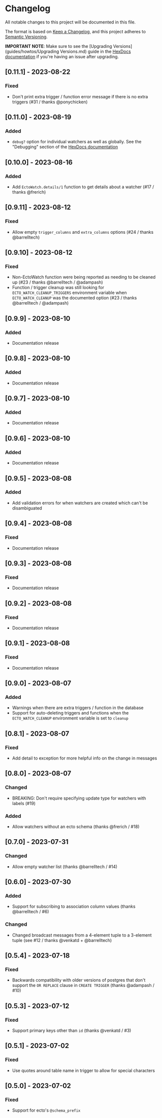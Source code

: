 # Changelog

All notable changes to this project will be documented in this file.

The format is based on [Keep a Changelog](https://keepachangelog.com/en/1.1.0/),
and this project adheres to [Semantic Versioning](https://semver.org/spec/v2.0.0.html).

**IMPORTANT NOTE**: Make sure to see the [Upgrading Versions](guides/howtos/Upgrading Versions.md) guide in the [HexDocs documentation](https://hexdocs.pm/ecto_watch) if you're having an issue after upgrading.

## [0.11.1] - 2023-08-22

### Fixed

- Don't print extra trigger / function error message if there is no extra triggers (#31 / thanks @ponychicken)

## [0.11.0] - 2023-08-19

### Added

- `debug?` option for individual watchers as well as globally.  See the "Debugging" section of the [HexDocs documentation](https://hexdocs.pm/ecto_watch)

## [0.10.0] - 2023-08-16

### Added

- Add `EctoWatch.details/1` function to get details about a watcher (#17 / thanks @frerich)

## [0.9.11] - 2023-08-12

### Fixed

- Allow empty `trigger_columns` and `extra_columns` options (#24 / thanks @barrelltech)

## [0.9.10] - 2023-08-12

### Fixed

- Non-EctoWatch function were being reported as needing to be cleaned up (#23 / thanks @barrelltech / @adampash)
- Function / trigger cleanup was still looking for `ECTO_WATCH_CLEANUP_TRIGGERS` environment variable when `ECTO_WATCH_CLEANUP` was the documented option (#23 / thanks @barrelltech / @adampash)

## [0.9.9] - 2023-08-10

### Added

- Documentation release

## [0.9.8] - 2023-08-10

### Added

- Documentation release

## [0.9.7] - 2023-08-10

### Added

- Documentation release

## [0.9.6] - 2023-08-10

### Added

- Documentation release

## [0.9.5] - 2023-08-08

### Added

- Add validation errors for when watchers are created which can't be disambiguated

## [0.9.4] - 2023-08-08

### Fixed

- Documentation release

## [0.9.3] - 2023-08-08

### Fixed

- Documentation release

## [0.9.2] - 2023-08-08

### Fixed

- Documentation release

## [0.9.1] - 2023-08-08

### Fixed

- Documentation release

## [0.9.0] - 2023-08-07

### Added

- Warnings when there are extra triggers / function in the database
- Support for auto-deleting triggers and functions when the `ECTO_WATCH_CLEANUP` environment variable is set to `cleanup`

## [0.8.1] - 2023-08-07

### Fixed

- Add detail to exception for more helpful info on the change in messages

## [0.8.0] - 2023-08-07

### Changed

- BREAKING: Don't require specifying update type for watchers with labels (#19)

### Added

- Allow watchers without an ecto schema (thanks @frerich / #18)

## [0.7.0] - 2023-07-31

### Changed

- Allow empty watcher list (thanks @barrelltech / #14)

## [0.6.0] - 2023-07-30

### Added

- Support for subscribing to association column values (thanks @barrelltech / #6)

### Changed

- Changed broadcast messages from a 4-element tuple to a 3-element tuple (see #12 / thanks @venkatd + @barrelltech)

## [0.5.4] - 2023-07-18

### Fixed

- Backwards compatibility with older versions of postgres that don't support the `OR REPLACE` clause in `CREATE TRIGGER` (thanks @adampash / #10)

## [0.5.3] - 2023-07-12

### Fixed

- Support primary keys other than `id` (thanks @venkatd / #3)

## [0.5.1] - 2023-07-02

### Fixed

- Use quotes around table name in trigger to allow for special characters

## [0.5.0] - 2023-07-02

### Fixed

- Support for ecto's `@schema_prefix`

